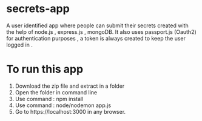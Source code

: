 # secrets-app
A  user identified app where people can submit their secrets created with the help of node.js , express.js , mongoDB. 
It also uses passport.js (Oauth2) for authentication purposes  ,  a token is always created to keep the user logged in . 

# To run this app 
1. Download the zip file and extract in a folder
2. Open the folder in command line
3. Use command : npm install
4. Use command : node/nodemon app.js
5. Go to https://localhost:3000 in any browser. 
